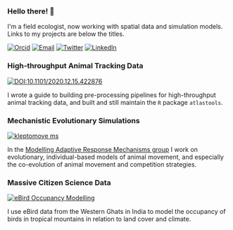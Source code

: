 ### Hello there! 👋

I'm a field ecologist, now working with spatial data and simulation models. Links to my projects are below the titles.

[![Orcid](https://img.shields.io/badge/Orcid-gray?style=flat-square&logo=ORCID)](https://orcid.org/0000-0001-5294-7819)
[![Email](https://img.shields.io/badge/Email-p.r.gupte@rug.nl-blue?style=flat-square)](mailto:p.r.gupte@rug.nl)
[![Twitter](https://img.shields.io/badge/Twitter-9cf?style=flat-square&logo=Twitter)](http://twitter.com/pratikunterwegs)
[![LinkedIn](https://img.shields.io/badge/LinkedIn-informational?style=flat-square&logo=LinkedIn)](https://www.linkedin.com/in/pratik-gupte-8660643b/)


### High-throughput Animal Tracking Data

[![DOI:10.1101/2020.12.15.422876](https://img.shields.io/badge/bioRxiv-doi.org/10.1101/2020.12.15.422876-blue?style=flat-square)](https://www.biorxiv.org/content/10.1101/2020.12.15.422876v3)

I wrote a guide to building pre-processing pipelines for high-throughput animal tracking data, and built and still maintain the `R` package `atlastools`.

### Mechanistic Evolutionary Simulations

[![kleptomove ms](https://img.shields.io/badge/Github-Coevolution_Movement_Competition-blue?style=flat-square)](github.com/pratikunterwegs/eBirdOccupancy)

In the [Modelling Adaptive Response Mechanisms group](marmgroup.eu) I work on evolutionary, individual-based models of animal movement, and especially the co-evolution of animal movement and competition strategies.


### Massive Citizen Science Data

[![eBird Occupancy Modelling](https://img.shields.io/badge/Github-eBird_Occupancy_Modelling-blue?style=flat-square)](github.com/pratikunterwegs/eBirdOccupancy)

I use eBird data from the Western Ghats in India to model the occupancy of birds in tropical mountains in relation to land cover and climate.
